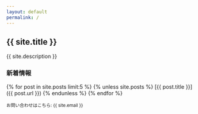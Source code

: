 ```yaml
---
layout: default
permalink: /
---
```

## {{ site.title }}
{{ site.description }}

### 新着情報
{% for post in site.posts limit:5 %}
{% unless site.posts %}
[{{ post.title }}]({{ post.url }})
{% endunless %}
{% endfor %}

<small>
お問い合わせはこちら: {{ site.email }}
</small>
